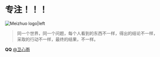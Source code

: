 专注！！！
===
![Meizhuo logo|left](__IMG__/favicon.ico)

>同一个世界，同一个问题，每个人看到的东西不一样，得出的结论不一样，采取的行动不一样，最终的结果，不一样。


**QQ** [@卫心雨](11111)
